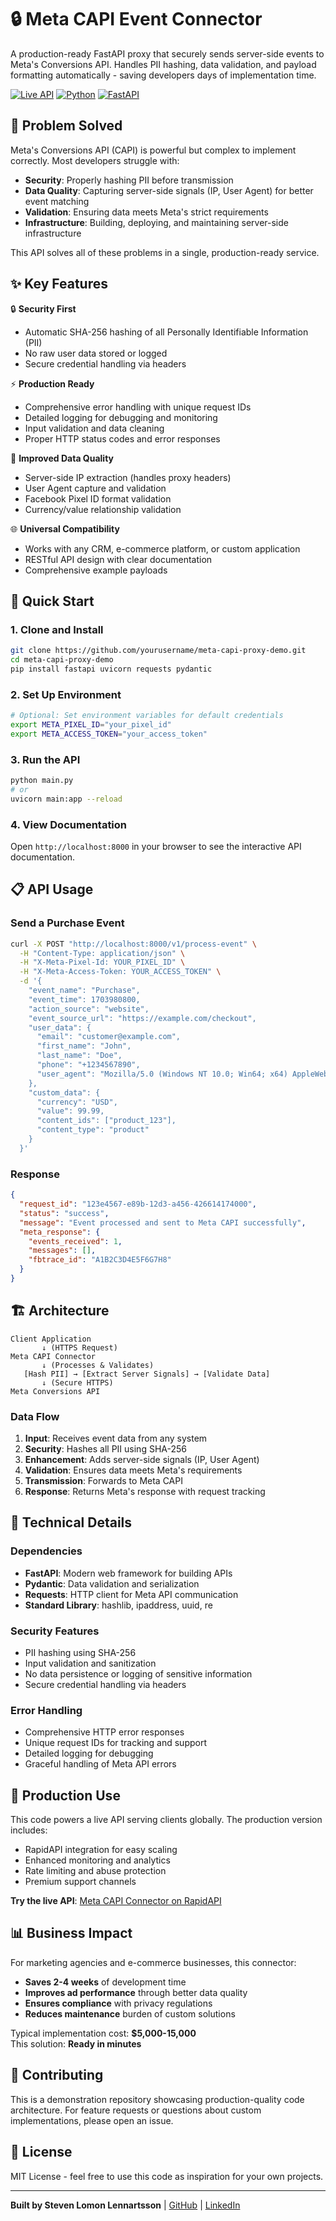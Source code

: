 # 🔒 Meta CAPI Event Connector

A production-ready FastAPI proxy that securely sends server-side events to Meta's Conversions API. Handles PII hashing, data validation, and payload formatting automatically - saving developers days of implementation time.

[![Live API](https://img.shields.io/badge/Live%20API-RapidAPI-blue)](https://rapidapi.com/studio/api_60948473-604c-406b-9489-5dabfcb741d2/publish/general)
[![Python](https://img.shields.io/badge/Python-3.8+-brightgreen)](https://python.org)
[![FastAPI](https://img.shields.io/badge/FastAPI-Latest-teal)](https://fastapi.tiangolo.com)

## 🎯 Problem Solved

Meta's Conversions API (CAPI) is powerful but complex to implement correctly. Most developers struggle with:

- **Security**: Properly hashing PII before transmission
- **Data Quality**: Capturing server-side signals (IP, User Agent) for better event matching
- **Validation**: Ensuring data meets Meta's strict requirements
- **Infrastructure**: Building, deploying, and maintaining server-side infrastructure

This API solves all of these problems in a single, production-ready service.

## ✨ Key Features

🔒 **Security First**
- Automatic SHA-256 hashing of all Personally Identifiable Information (PII)
- No raw user data stored or logged
- Secure credential handling via headers

⚡ **Production Ready**
- Comprehensive error handling with unique request IDs
- Detailed logging for debugging and monitoring
- Input validation and data cleaning
- Proper HTTP status codes and error responses

🎯 **Improved Data Quality**
- Server-side IP extraction (handles proxy headers)
- User Agent capture and validation
- Facebook Pixel ID format validation
- Currency/value relationship validation

🌐 **Universal Compatibility**
- Works with any CRM, e-commerce platform, or custom application
- RESTful API design with clear documentation
- Comprehensive example payloads

## 🚀 Quick Start

### 1. Clone and Install
```bash
git clone https://github.com/yourusername/meta-capi-proxy-demo.git
cd meta-capi-proxy-demo
pip install fastapi uvicorn requests pydantic
```

### 2. Set Up Environment
```bash
# Optional: Set environment variables for default credentials
export META_PIXEL_ID="your_pixel_id"
export META_ACCESS_TOKEN="your_access_token"
```

### 3. Run the API
```bash
python main.py
# or
uvicorn main:app --reload
```

### 4. View Documentation
Open `http://localhost:8000` in your browser to see the interactive API documentation.

## 📋 API Usage

### Send a Purchase Event
```bash
curl -X POST "http://localhost:8000/v1/process-event" \
  -H "Content-Type: application/json" \
  -H "X-Meta-Pixel-Id: YOUR_PIXEL_ID" \
  -H "X-Meta-Access-Token: YOUR_ACCESS_TOKEN" \
  -d '{
    "event_name": "Purchase",
    "event_time": 1703980800,
    "action_source": "website",
    "event_source_url": "https://example.com/checkout",
    "user_data": {
      "email": "customer@example.com",
      "first_name": "John",
      "last_name": "Doe",
      "phone": "+1234567890",
      "user_agent": "Mozilla/5.0 (Windows NT 10.0; Win64; x64) AppleWebKit/537.36"
    },
    "custom_data": {
      "currency": "USD",
      "value": 99.99,
      "content_ids": ["product_123"],
      "content_type": "product"
    }
  }'
```

### Response
```json
{
  "request_id": "123e4567-e89b-12d3-a456-426614174000",
  "status": "success",
  "message": "Event processed and sent to Meta CAPI successfully",
  "meta_response": {
    "events_received": 1,
    "messages": [],
    "fbtrace_id": "A1B2C3D4E5F6G7H8"
  }
}
```

## 🏗️ Architecture

```
Client Application
       ↓ (HTTPS Request)
Meta CAPI Connector
       ↓ (Processes & Validates)
   [Hash PII] → [Extract Server Signals] → [Validate Data]
       ↓ (Secure HTTPS)
Meta Conversions API
```

### Data Flow
1. **Input**: Receives event data from any system
2. **Security**: Hashes all PII using SHA-256
3. **Enhancement**: Adds server-side signals (IP, User Agent)
4. **Validation**: Ensures data meets Meta's requirements
5. **Transmission**: Forwards to Meta CAPI
6. **Response**: Returns Meta's response with request tracking

## 🔧 Technical Details

### Dependencies
- **FastAPI**: Modern web framework for building APIs
- **Pydantic**: Data validation and serialization
- **Requests**: HTTP client for Meta API communication
- **Standard Library**: hashlib, ipaddress, uuid, re

### Security Features
- PII hashing using SHA-256
- Input validation and sanitization
- No data persistence or logging of sensitive information
- Secure credential handling via headers

### Error Handling
- Comprehensive HTTP error responses
- Unique request IDs for tracking and support
- Detailed logging for debugging
- Graceful handling of Meta API errors

## 🌟 Production Use

This code powers a live API serving clients globally. The production version includes:
- RapidAPI integration for easy scaling
- Enhanced monitoring and analytics
- Rate limiting and abuse protection
- Premium support channels

**Try the live API**: [Meta CAPI Connector on RapidAPI](https://rapidapi.com/studio/api_60948473-604c-406b-9489-5dabfcb741d2/publish/general)

## 📊 Business Impact

For marketing agencies and e-commerce businesses, this connector:
- **Saves 2-4 weeks** of development time
- **Improves ad performance** through better data quality
- **Ensures compliance** with privacy regulations
- **Reduces maintenance** burden of custom solutions

Typical implementation cost: **$5,000-15,000**  
This solution: **Ready in minutes**

## 🤝 Contributing

This is a demonstration repository showcasing production-quality code architecture. For feature requests or questions about custom implementations, please open an issue.

## 📄 License

MIT License - feel free to use this code as inspiration for your own projects.

---

**Built by Steven Lomon Lennartsson** | [GitHub](https://github.com/StevenLomon) | [LinkedIn](https://linkedin.com/in/your-profile)